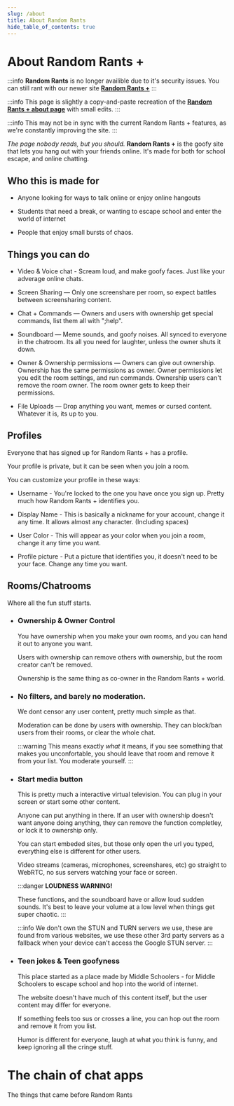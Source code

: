 ```yaml
---
slug: /about
title: About Random Rants
hide_table_of_contents: true
---
```


# About Random Rants +

:::info
**Random Rants** is no longer availible due to it's security issues.
You can still rant with our newer site **[Random Rants +](https://randomrants-plus.onrender.com)**
:::

:::info
This page is slightly a copy-and-paste recreation of the **[Random Rants + about page](https://randomrants-plus.onrender.com/about)** with small edits.
:::

:::info
This may not be in sync with the current Random Rants + features, as we're constantly improving the site.
:::

_The page nobody reads, but you should._
**Random Rants +** is the goofy site that lets you hang out with your friends online. It's made for both for school escape, and online chatting.

## Who this is made for

- Anyone looking for ways to talk online or enjoy online hangouts

- Students that need a break, or wanting to escape school and enter the world of internet

- People that enjoy small bursts of chaos.

## Things you can do

- Video & Voice chat - Scream loud, and make goofy faces. Just like your adverage online chats.

- Screen Sharing — Only one screenshare per room, so expect battles between screensharing content.

- Chat + Commands — Owners and users with ownership get special commands, list them all with ";help".

- Soundboard — Meme sounds, and goofy noises. All synced to everyone in the chatroom. Its all you need for laughter, unless the owner shuts it down.

- Owner & Ownership permissions — Owners can give out ownership. Ownership has the same permissions as owner. Owner permissions let you edit the room settings, and run commands. Ownership users can't remove the room owner. The room owner gets to keep their permissions.

- File Uploads — Drop anything you want, memes or cursed content. Whatever it is, its up to you.

## Profiles

Everyone that has signed up for Random Rants + has a profile.

Your profile is private, but it can be seen when you join a room.

You can customize your profile in these ways:

- Username - You're locked to the one you have once you sign up. Pretty much how Random Rants + identifies you.

- Display Name - This is basically a nickname for your account, change it any time. It allows almost any character. (Including spaces)

- User Color - This will appear as your color when you join a room, change it any time you want.

- Profile picture - Put a picture that identifies you, it doesn't need to be your face. Change any time you want.

## Rooms/Chatrooms

Where all the fun stuff starts.

- ### Ownership & Owner Control

  You have ownership when you make your own rooms, and you can hand it out to anyone you want.

  Users with ownership can remove others with ownership, but the room creator can't be removed.

  Ownership is the same thing as co-owner in the Random Rants + world.

- ### No filters, and barely no moderation.

  We dont censor any user content, pretty much simple as that.

  Moderation can be done by users with ownership. They can block/ban users from their rooms, or clear the whole chat.

  :::warning
  This means exactly _what_ it means, if you see something that makes you unconfortable, you should leave that room and remove it from your list. You moderate yourself.
  :::

- ### Start media button

  This is pretty much a interactive virtual television. You can plug in your screen or start some other content.

  Anyone can put anything in there. If an user with ownership doesn't want anyone doing anything, they can remove the function completley, or lock it to ownership only.

  You can start embeded sites, but those only open the url you typed, everything else is different for other users.

  Video streams (cameras, microphones, screenshares, etc) go straight to WebRTC, no sus servers watching your face or screen.

  :::danger
  **LOUDNESS WARNING!**

  These functions, and the soundboard have or allow loud sudden sounds.
  It's best to leave your volume at a low level when things get super chaotic.
  :::

  :::info
  We don't own the STUN and TURN servers we use, these are found from various websites, we use these other 3rd party servers as a fallback when your device can't access the Google STUN server.
  :::

- ### Teen jokes & Teen goofyness

  This place started as a place made by Middle Schoolers - for Middle Schoolers to escape school and hop into the world of internet.

  The website doesn't have much of this content itself, but the user content may differ for everyone.

  If something feels too sus or crosses a line, you can hop out the room and remove it from you list.

  Humor is different for everyone, laugh at what you think is funny, and keep ignoring all the cringe stuff.

# The chain of chat apps

The things that came before Random Rants
